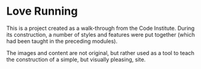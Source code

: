 # Love Running

This is a project created as a walk-through from the Code Institute. During its construction, a number of styles and features were put together (which had been taught in the preceding modules).

The images and content are not original, but rather used as a tool to teach the construction of a simple, but visually pleasing, site.
